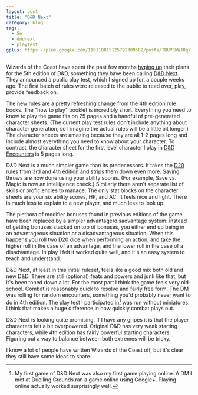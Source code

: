```yaml
---
layout: post
title: "D&D Next"
category: blog
tags:
  - 5e
  - dndnext
  - playtest
gplus: https://plus.google.com/110118815125792309582/posts/TBUPSWWJ8qY
---
```


Wizards of the Coast have spent the past few months [hyping up][1] their plans for the 5th edition of D&D, something they have been calling [D&D Next][2]. They announced a public play test, which I signed up for, a couple weeks ago. The first batch of rules were released to the public to read over, play, provide feedback on.

The new rules are a pretty refreshing change from the 4th edition rule books. The "how to play" booklet is incredibly short. Everything you need to know to play the game fits on 25 pages and a handful of pre-generated character sheets. (The current play test rules don't include anything about character generation, so I imagine the actual rules will be a little bit longer.) The character sheets are amazing because they are all 1-2 pages long and include almost everything you need to know about your character. To contrast, the character sheet for the first level character I play in [D&D Encounters][3] is 5 pages long.

D&D Next is a much simpler game than its predecessors. It takes the [D20 rules][4] from 3rd and 4th edition and strips them down even more. Saving throws are now done using your ability scores. (For example, Save vs. Magic is now an intelligence check.) Similarly there aren't separate list of skills or proficiencies to manage. The only stat blocks on the character sheets are your six ability scores, HP, and AC. It feels nice and light. There is much less to explain to a new player, and much less to look up.

The plethora of modifier bonuses found in previous editions of the game have been replaced by a simpler advantage/disadvantage system. Instead of getting bonuses stacked on top of bonuses, you either end up being in an advantageous situation or a disadvantageous situation. When this happens you roll two D20 dice when performing an action, and take the higher roll in the case of an advantage, and the lower roll in the case of a disadvantage. In play I felt it worked quite well, and it's an easy system to teach and understand.

D&D Next, at least in this initial ruleset, feels like a good mix both old and new D&D. There are still (optional) feats and powers and junk like that, but it's been toned down a lot. For the most part I think the game feels very old-school. Combat is reasonably quick to resolve and fairly free form. The DM was rolling for random encounters, something you'd probably never want to do in 4th edition. The play test I participated in[^1] was run without miniatures. I think that makes a huge difference in how quickly combat plays out.

D&D Next is looking quite promising. If I have any gripes it is that the player characters felt a bit overpowered. Original D&D has very weak starting characters, while 4th edition has fairly powerful starting characters. Figuring out a way to balance between both extremes will be tricky.

I know a lot of people have written Wizards of the Coast off, but it's clear they still have some ideas to share.

[^1]: My first game of D&D Next was also my first game playing online. A DM I met at Duelling Grounds ran a game online using Google+. Playing online actually worked surprisingly well.

[1]: http://www.nytimes.com/2012/01/10/arts/video-games/dungeons-dragons-remake-uses-players-input.html?pagewanted=all
[2]: http://www.wizards.com/dnd/dndnext.aspx
[3]: http://save.vs.totalpartykill.ca/blog/dnd-encounters/
[4]: http://en.wikipedia.org/wiki/D20_System
